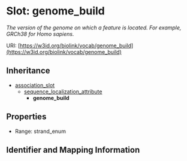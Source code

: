 # Slot: genome_build
_The version of the genome on which a feature is located. For example, GRCh38 for Homo sapiens._


URI: [https://w3id.org/biolink/vocab/genome_build](https://w3id.org/biolink/vocab/genome_build)




## Inheritance

* [association_slot](association_slot.md)
    * [sequence_localization_attribute](sequence_localization_attribute.md)
        * **genome_build**



## Properties

 * Range: strand_enum



## Identifier and Mapping Information





